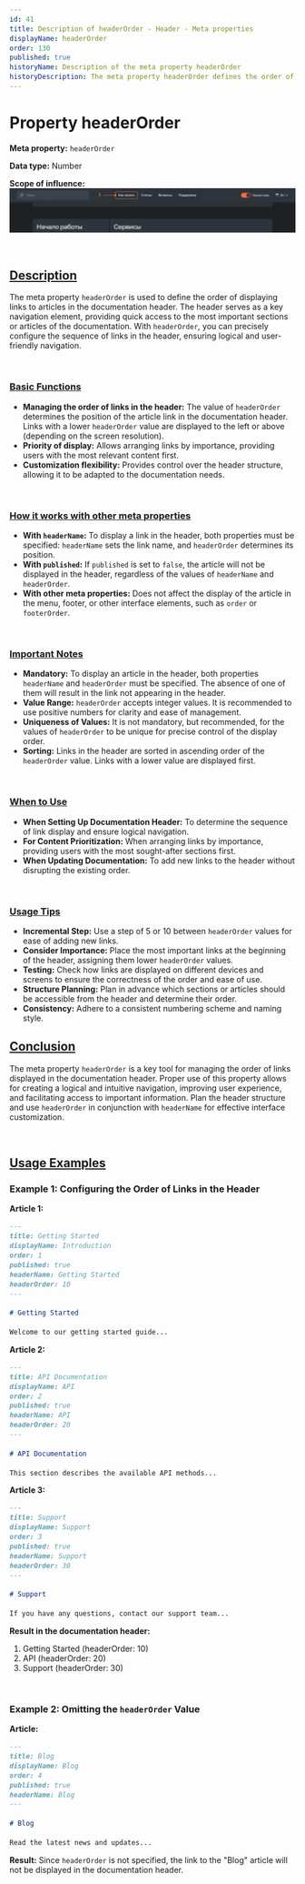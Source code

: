 ```yaml
---
id: 41
title: Description of headerOrder - Header - Meta properties
displayName: headerOrder
order: 130
published: true
historyName: Description of the meta property headerOrder
historyDescription: The meta property headerOrder defines the order of displaying links in the documentation header, improving navigation and access to important sections.
---
```


# Property headerOrder

**Meta property:** `headerOrder`

**Data type:** Number

**Scope of influence:**
![Property influence](https://raw.githubusercontent.com/SolarSpaceTech/product-documentation-content/refs/heads/main/ru/markdown/images/header-order.png)

<br/>

## [Description](description)

The meta property `headerOrder` is used to define the order of displaying links to articles in the documentation header. The header serves as a key
navigation element, providing quick access to the most important sections or articles of the documentation.
With `headerOrder`, you can precisely configure the sequence of links in the header, ensuring logical and user-friendly navigation.

<br/>

### [Basic Functions](basic-functions)

- **Managing the order of links in the header:** The value of `headerOrder` determines the position of the article link in the documentation header.
  Links with a lower `headerOrder` value are displayed to the left or above (depending on the screen resolution).
- **Priority of display:** Allows arranging links by importance, providing users with the most relevant content first.
- **Customization flexibility:** Provides control over the header structure, allowing it to be adapted to the documentation needs.

<br/>

### [How it works with other meta properties](with-other-properties)

- **With `headerName`:** To display a link in the header, both properties must be specified: `headerName` sets the link name, and `headerOrder` determines its position.
- **With `published`:** If `published` is set to `false`, the article will not be displayed in the header, regardless of the values of `headerName` and `headerOrder`.
- **With other meta properties:** Does not affect the display of the article in the menu, footer, or other interface elements, such as `order` or `footerOrder`.

<br/>

### [Important Notes](notes)

- **Mandatory:** To display an article in the header, both properties `headerName` and `headerOrder` must be specified. The absence of one of them will result in the link not appearing in the header.
- **Value Range:** `headerOrder` accepts integer values. It is recommended to use positive numbers for clarity and ease of management.
- **Uniqueness of Values:** It is not mandatory, but recommended, for the values of `headerOrder` to be unique for precise control of the display order.
- **Sorting:** Links in the header are sorted in ascending order of the `headerOrder` value. Links with a lower value are displayed first.

<br/>

### [When to Use](when-to-use)

- **When Setting Up Documentation Header:** To determine the sequence of link display and ensure logical navigation.
- **For Content Prioritization:** When arranging links by importance, providing users with the most sought-after sections first.
- **When Updating Documentation:** To add new links to the header without disrupting the existing order.

<br/>

### [Usage Tips](advice)

- **Incremental Step:** Use a step of 5 or 10 between `headerOrder` values for ease of adding new links.
- **Consider Importance:** Place the most important links at the beginning of the header, assigning them lower `headerOrder` values.
- **Testing:** Check how links are displayed on different devices and screens to ensure the correctness of the order and ease of use.
- **Structure Planning:** Plan in advance which sections or articles should be accessible from the header and determine their order.
- **Consistency:** Adhere to a consistent numbering scheme and naming style.

## [Conclusion](conclusion)

The meta property `headerOrder` is a key tool for managing the order of links displayed in the documentation header.
Proper use of this property allows for creating a logical and intuitive navigation, improving user experience, and facilitating access to important information. Plan the header structure and use `headerOrder` in conjunction with `headerName` for effective interface customization.

<br/>

## [Usage Examples](examples)

### Example 1: Configuring the Order of Links in the Header

**Article 1:**

```md
---
title: Getting Started
displayName: Introduction
order: 1
published: true
headerName: Getting Started
headerOrder: 10
---

# Getting Started

Welcome to our getting started guide...
```

**Article 2:**

```md
---
title: API Documentation
displayName: API
order: 2
published: true
headerName: API
headerOrder: 20
---

# API Documentation

This section describes the available API methods...
```

**Article 3:**

```md
---
title: Support
displayName: Support
order: 3
published: true
headerName: Support
headerOrder: 30
---

# Support

If you have any questions, contact our support team...
```

**Result in the documentation header:**

1. Getting Started (headerOrder: 10)
2. API (headerOrder: 20)
3. Support (headerOrder: 30)

<br/>

### Example 2: Omitting the `headerOrder` Value

**Article:**

```md
---
title: Blog
displayName: Blog
order: 4
published: true
headerName: Blog
---

# Blog

Read the latest news and updates...
```

**Result:** Since `headerOrder` is not specified, the link to the "Blog" article will not be displayed in the documentation header.
